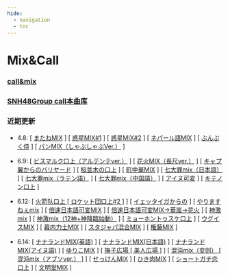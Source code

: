 ```yaml
---
hide:
  - navigation
  - toc
---
```


# Mix&Call

### [call&mix](mix/mix.md)

### [SNH48Group call本曲库](music_lib/song_list.md)

[//]: # (### 现行公演)

[//]: # (<div class="mdx-switch" markdown>)

[//]: # (<button data-md-color-group="SNH48"><code>SNH48</code></button> ----)

[//]: # (<button data-md-color-team="SNH48TeamSII"><code>[幻镜B版]&#40;music_lib/song_list.md/#幻镜b版&#41;</code></button>)

[//]: # (<button data-md-color-team="SNH48TeamNII"><code>[应许之地]&#40;music_lib/song_list.md/#应许之地&#41;</code></button>)

[//]: # (<button data-md-color-team="SNH48TeamHII"><code>[终极任务B版]&#40;music_lib/song_list.md/#终极任务b版&#41;</code></button>)

[//]: # (<button data-md-color-team="SNH48TeamX"><code>[交X点]&#40;music_lib/song_list.md/#交x点&#41;</code></button>)

[//]: # (<button data-md-color-team="Kenkyuusei"><code>[代号XII2.0]&#40;music_lib/song_list.md/#代号xii20超感进化版&#41;</code></button>)

[//]: # (</div>)

[//]: # (<div class="mdx-switch" markdown>)

[//]: # (<button data-md-color-group="GNZ48"><code>GNZ48</code></button> ----)

[//]: # (<button data-md-color-team="GNZ48TeamG"><code>[启程：TeamG 2.0]&#40;music_lib/song_list.md/#启程teamg-20&#41;</code></button>)

[//]: # (<button data-md-color-team="GNZ48TeamNIII"><code>[启程：TeamNIII 2.0]&#40;music_lib/song_list.md/#启程teamniii-20&#41;</code></button>)

[//]: # (<button data-md-color-team="GNZ48TeamZ"><code>[启程：TeamZ 2.0]&#40;music_lib/song_list.md/#启程teamz-20&#41;</code></button>)

[//]: # (</div>)

[//]: # (<div class="mdx-switch" markdown>)

[//]: # (<button data-md-color-group="BEJ48"><code>BEJ48</code></button> ----)

[//]: # (<button data-md-color-team="BEJ48TeamB"><code>[B A FIGHTER]&#40;music_lib/song_list.md/#b-a-fighter&#41;</code></button>)

[//]: # (<button data-md-color-team="BEJ48TeamE"><code>[双面偶像]&#40;music_lib/song_list.md/#双面偶像_1&#41;</code></button>)

[//]: # (</div>)

[//]: # (<div class="mdx-switch" markdown>)

[//]: # (<button data-md-color-group="CKG48"><code>CKG48</code></button> ----)

[//]: # (<button data-md-color-team="CKG48TeamC"><code>[专属派对]&#40;music_lib/song_list.md/#专属派对&#41;</code></button>)

[//]: # (<button data-md-color-team="CKG48TeamK"><code>[以爱之名]&#40;music_lib/song_list.md/#以爱之名&#41;</code></button>)

[//]: # (</div>)

[//]: # (<div class="mdx-switch" markdown>)

[//]: # (<button data-md-color-group="CGT48"><code>CGT48</code></button> ----)

[//]: # (<button data-md-color-team="CGT48TeamCII"><code>[遗忘的国度]&#40;music_lib/song_list.md/#遗忘的国度&#41;</code></button>)

[//]: # (<button data-md-color-team="CGT48TeamGII"><code>[HAKUNA MATATA]&#40;music_lib/song_list.md/#hakuna-matata&#41;</code></button>)

[//]: # (</div>)

### 近期更新

[//]: # (请使用相对路径跳转至对应页面)

- 4.8: [ [またねMIX](mix/mix.md/#またねmix) ] [ [惑星MIX#1](mix/mix.md/#惑星mix1) ] [ [惑星MIX#2](mix/mix.md/#惑星mix2) ] [ [ネパール語MIX](mix/mix.md/#尼泊尔语mix--ネパール語mix-) ] [ [ぶんぷく侍](mix/mix.md/#ぶんぷく侍) ] [ [パンMIX（しゃぶしゃぶVer.）](mix/mix.md/#パンmixしゃぶしゃぶver) ]

- 6.9: [ [ビスマルク口上（アルデンテver.）](mix/mix.md/#ビスマルク口上アルデンテver) ] [ [花火MIX（長尺ver.）](mix/mix.md/#花火mix長尺ver) ] [ [キャプ翼からのバリヤード](mix/mix.md/#キャプ翼からのバリヤード) ] [ [桜並木の口上](mix/mix.md/#桜並木の口上) ] [ [町中華MIX](mix/mix.md/#町中華mix) ] [ [七大罪mix（日本語）](mix/mix.md/#七大罪mix日本語) ] [ [七大罪mix（ラテン語）](mix/mix.md/#七大罪mixラテン語) ] [ [七大罪mix（中国語）](mix/mix.md/#七大罪mix中国語) ] [ [アイヌ可変](mix/mix.md/#アイヌ可変) ] [ [キテノン口上](mix/mix.md/#キテノン口上) ]

- 6.12: [ [火箭队口上 [ ロケット団口上#2 ]](mix/mix.md/#火箭队口上--ロケット団口上2-) ] [ [イェッタイガからの](mix/mix.md/#イェッタイガからの) ] [ [やりますねぇmix](mix/mix.md/#やりますねぇmix) ] [ [倍速日本語可変MIX](mix/mix.md/#倍速日本語可変mix) ] [ [倍速日本語可変MIX→華嵐→花火](mix/mix.md/#倍速日本語可変mix華嵐花火) ] [ [神激mix](mix/mix.md/#神激mix) ] [ [神激mix（12神+神降臨始動）](mix/mix.md/#神激mix12神神降臨始動) ] [ [ミョーホントゥスケ口上](mix/mix.md/#ミョーホントゥスケ口上) ] [ [ウグイスMIX](mix/mix.md/#ウグイスmix) ] [ [幕内力士MIX](mix/mix.md/#幕内力士mix) ] [ [スタジャパ混合MIX](mix/mix.md/#スタジャパ混合mix) ] [ [権藤MIX](mix/mix.md/#権藤mix) ] 

- 6.14: [ [ナナランドMIX(英語)](mix/mix.md/#ナナランドmix英語) ] [ [ナナランドMIX(日本語)](mix/mix.md/#ナナランドmix日本語) ] [ [ナナランドMIX(アイヌ語)](mix/mix.md/#ナナランドmixアイヌ語) ] [ [ゆりこMIX](mix/mix.md/#ゆりこmix) ] [ [撫子広場 [ 美人広場 ]](mix/mix.md/#撫子広場--美人広場-) ] [ [混沌mix（变则） [ 混沌mix（アブソver.） ]](mix/mix.md/#混沌mix变则--混沌mixアブソver-) ] [ [せっけんMIX](mix/mix.md/#せっけんmix) ] [ [ひき肉MIX](mix/mix.md/#ひき肉mix) ] [ [ショートガチ恋口上](mix/mix.md/#ショートガチ恋口上) ] [ [文明堂MIX](mix/mix.md/#文明堂mix) ]